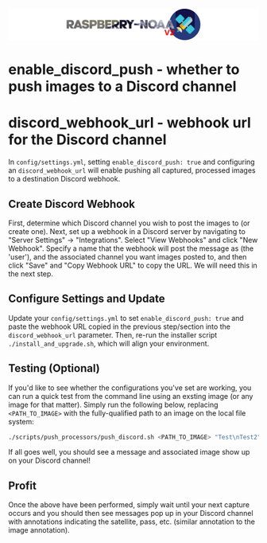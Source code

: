 ![Raspberry NOAA](../assets/header_1600_v2.png)

#   enable_discord_push - whether to push images to a Discord channel
#   discord_webhook_url - webhook url for the Discord channel
In `config/settings.yml`, setting `enable_discord_push: true` and configuring an `discord_webhook_url` will enable pushing all
captured, processed images to a destination Discord webhook.

## Create Discord Webhook

First, determine which Discord channel you wish to post the images to (or create one). Next, set up a webhook in a Discord server
by navigating to "Server Settings" -> "Integrations". Select "View Webhooks" and click "New Webhook". Specify a name that the
webhook will post the message as (the 'user'), and the associated channel you want images posted to, and then click "Save" and
"Copy Webhook URL" to copy the URL. We will need this in the next step.

## Configure Settings and Update

Update your `config/settings.yml` to set `enable_discord_push: true` and paste the webhook URL copied in the previous step/section
into the `discord_webhook_url` parameter. Then, re-run the installer script `./install_and_upgrade.sh`, which will align your
environment.

## Testing (Optional)

If you'd like to see whether the configurations you've set are working, you can run a quick test from the command line using
an exsting image (or any image for that matter). Simply run the following below, replacing `<PATH_TO_IMAGE>` with the fully-qualified
path to an image on the local file system:

```bash
./scripts/push_processors/push_discord.sh <PATH_TO_IMAGE> "Test\nTest2"
```

If all goes well, you should see a message and associated image show up on your Discord channel!

## Profit

Once the above have been performed, simply wait until your next capture occurs and you should then see messages pop up in your Discord
channel with annotations indicating the satellite, pass, etc. (similar annotation to the image annotation).
